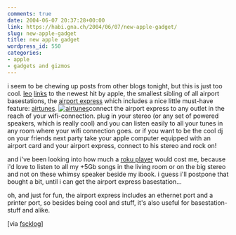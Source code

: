 ```yaml
---
comments: true
date: 2004-06-07 20:37:28+00:00
link: https://habi.gna.ch/2004/06/07/new-apple-gadget/
slug: new-apple-gadget
title: new apple gadget
wordpress_id: 550
categories:
- apple
- gadgets and gizmos
---
```


i seem to be chewing up posts from other blogs tonight, but this is just too cool.
[leo](http://fscklog.typepad.com/fsck/) [links](http://fscklog.typepad.com/fsck/2004/06/beachtlich_airp.html) to the newest hit by apple, the smallest sibling of all airport basestations, the [airport express](https://apple.com/airportexpress/) which includes a nice little must-have feature: [airtunes](http://www.apple.com/airportexpress/airtunes.html).
[![airtunes](https://habi.gna.ch/blog/images/airtunes-tm.jpg)](https://habi.gna.ch/blog/images/airtunes.jpg)connect the airport express to any outlet in the reach of your wifi-connection. plug in your stereo (or any set of powered speakers, which is really cool) and you can listen easily to all your tunes in any room where your wifi connection goes. or if you want to be the cool dj on your friends next party take your apple computer equipped with  an airport card and your airport express, connect to his stereo and rock on!

and i've been looking into how much a [roku player](http://www.rokulabs.com/products/soundbridge/index.php) would cost me, because i'd love to listen to all my +5Gb songs in the living room or on the big stereo and not on these whimsy speaker beside my ibook. i guess i'll postpone that bought a bit, until i can get the airport express basestation...

oh, and just for fun, the airport express includes an ethernet port and a printer port, so besides being cool and stuff, it's also useful for basestation-stuff and alike.

[via [fscklog](http://fscklog.typepad.com/fsck/)]

